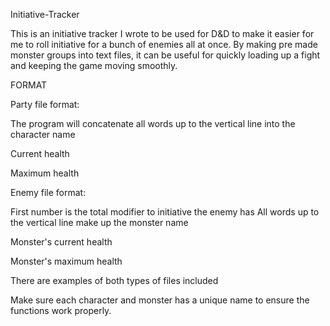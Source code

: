 Initiative-Tracker

This is an initiative tracker I wrote to be used for D&D to make it easier for me to roll initiative for a bunch of enemies all at once. 
By making pre made monster groups into text files, it can be useful for quickly loading up a fight and keeping the game moving smoothly.

FORMAT

Party file format:

The program will concatenate all words up to the vertical line into the character name 

Current health 

Maximum health

Enemy file format:

First number is the total modifier to initiative the enemy has
All words up to the vertical line make up the monster name

Monster's current health

Monster's maximum health

There are examples of both types of files included

Make sure each character and monster has a unique name to ensure the functions work properly.